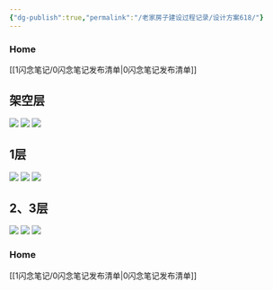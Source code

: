 ```yaml
---
{"dg-publish":true,"permalink":"/老家房子建设过程记录/设计方案618/"}
---
```


### Home
[[1闪念笔记/0闪念笔记发布清单\|0闪念笔记发布清单]]

## 架空层

![](https://raw.githubusercontent.com/tonyjona/poitcuret1/main/202406201522264.jpg)
![](https://raw.githubusercontent.com/tonyjona/poitcuret1/main/202406191755694.jpg)
![](https://raw.githubusercontent.com/tonyjona/poitcuret1/main/202406201522265.jpg)

## 1层

![](https://raw.githubusercontent.com/tonyjona/poitcuret1/main/202406201522267.jpg)
![](https://raw.githubusercontent.com/tonyjona/poitcuret1/main/202406191755691.jpg)
![](https://raw.githubusercontent.com/tonyjona/poitcuret1/main/202406201522268.jpg)

## 2、3层

![](https://raw.githubusercontent.com/tonyjona/poitcuret1/main/202406201522269.jpg)
![](https://raw.githubusercontent.com/tonyjona/poitcuret1/main/202406191755695.jpg)
![](https://raw.githubusercontent.com/tonyjona/poitcuret1/main/202406201522261.jpg)


### Home
[[1闪念笔记/0闪念笔记发布清单\|0闪念笔记发布清单]]
